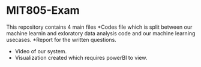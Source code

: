 # MIT805-Exam

This repository contains 4 main files
*Codes file which is split between our machine learnin and exloratory data analysis code and our machine learning usecases.
*Report for the written questions.
* Video of our system.
* Visualization created which requires powerBI to view.
